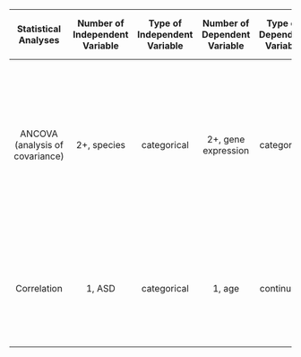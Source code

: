 
| Statistical Analyses | Number of  Independent Variable | Type of Independent Variable | Number of Dependent Variable | Type of Dependent Variable | Number of Control Variable | Type of Control Variable | Question answered by the Statistic | H0 | p vaule|Link to Paper |
|:-------------:|:---------:|:-----------:|:---------:|:-----------:|:----------:|:--------:|:------------------:|:-------:|:----------:|:-------:|
|ANCOVA (analysis of covariance)| 2+, species | categorical| 2+, gene expression  | categorical |1, age| continuous      | Is ASD associated with an excess of certain human-specific gene expressions during the cortical development?| The proportion of developmental gene expression profiles specific to humans is equal or less the proportion of expression of non-human primates (in the control group)|P < 0.01  | Disruption of an Evolutionarily Novel Synaptic Expression Pattern in Autism| 
|Correlation|1, ASD|categorical|1, age|continuous|NA|NA|Whether disease and control groups have different curves of age-dependent expression changes?|The age-related gene expressions are less likely affecting the disease groups rather than affecting the control group.|P < 0.078|Disruption of an Evolutionarily Novel Synaptic Expression Pattern in Autism|

